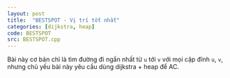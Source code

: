 ```yaml
---
layout: post
title:  "BESTSPOT - Vị trí tốt nhất"
categories: [dijkstra, heap]
code: BESTSPOT
src: BESTSPOT.cpp
---
```


Bài này cơ bản chỉ là tìm đường đi ngắn nhất từ `u` tới `v` với mọi cặp đỉnh `u`, `v`, nhưng chủ yếu bài này yêu cầu dùng dijkstra + heap để AC.